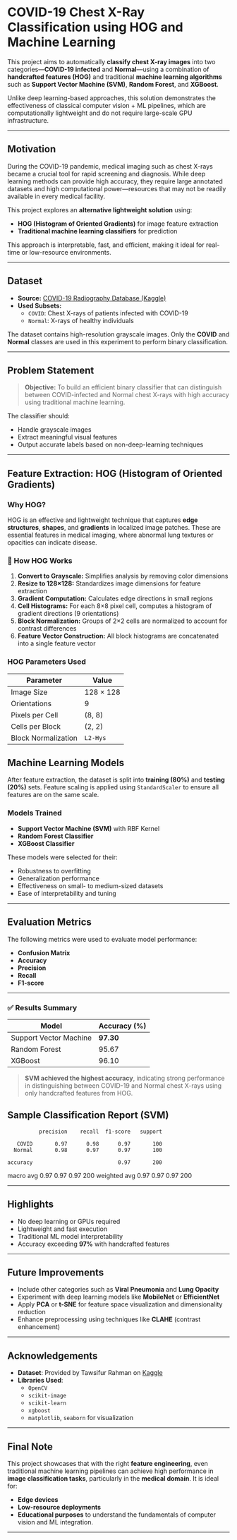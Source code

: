 #  COVID-19 Chest X-Ray Classification using HOG and Machine Learning

This project aims to automatically **classify chest X-ray images** into two categories—**COVID-19 infected** and **Normal**—using a combination of **handcrafted features (HOG)** and traditional **machine learning algorithms** such as **Support Vector Machine (SVM)**, **Random Forest**, and **XGBoost**.

Unlike deep learning-based approaches, this solution demonstrates the effectiveness of classical computer vision + ML pipelines, which are computationally lightweight and do not require large-scale GPU infrastructure.

---

##  Motivation

During the COVID-19 pandemic, medical imaging such as chest X-rays became a crucial tool for rapid screening and diagnosis. While deep learning methods can provide high accuracy, they require large annotated datasets and high computational power—resources that may not be readily available in every medical facility.

This project explores an **alternative lightweight solution** using:
- **HOG (Histogram of Oriented Gradients)** for image feature extraction
- **Traditional machine learning classifiers** for prediction

This approach is interpretable, fast, and efficient, making it ideal for real-time or low-resource environments.

---

##  Dataset

- **Source:** [COVID-19 Radiography Database (Kaggle)](https://www.kaggle.com/datasets/tawsifurrahman/covid19-radiography-database)
- **Used Subsets:**
  - `COVID`: Chest X-rays of patients infected with COVID-19
  - `Normal`: X-rays of healthy individuals

The dataset contains high-resolution grayscale images. Only the **COVID** and **Normal** classes are used in this experiment to perform binary classification.

---

## Problem Statement

> **Objective:** To build an efficient binary classifier that can distinguish between COVID-infected and Normal chest X-rays with high accuracy using traditional machine learning.

The classifier should:
- Handle grayscale images
- Extract meaningful visual features
- Output accurate labels based on non-deep-learning techniques

---

##  Feature Extraction: HOG (Histogram of Oriented Gradients)

###  Why HOG?

HOG is an effective and lightweight technique that captures **edge structures**, **shapes**, and **gradients** in localized image patches. These are essential features in medical imaging, where abnormal lung textures or opacities can indicate disease.

### 🔬 How HOG Works

1. **Convert to Grayscale:** Simplifies analysis by removing color dimensions
2. **Resize to 128×128:** Standardizes image dimensions for feature extraction
3. **Gradient Computation:** Calculates edge directions in small regions
4. **Cell Histograms:** For each 8×8 pixel cell, computes a histogram of gradient directions (9 orientations)
5. **Block Normalization:** Groups of 2×2 cells are normalized to account for contrast differences
6. **Feature Vector Construction:** All block histograms are concatenated into a single feature vector

### HOG Parameters Used

| Parameter           | Value         |
|---------------------|---------------|
| Image Size          | 128 × 128     |
| Orientations        | 9             |
| Pixels per Cell     | (8, 8)        |
| Cells per Block     | (2, 2)        |
| Block Normalization | `L2-Hys`      |

##  Machine Learning Models

After feature extraction, the dataset is split into **training (80%)** and **testing (20%)** sets. Feature scaling is applied using `StandardScaler` to ensure all features are on the same scale.

###  Models Trained

- **Support Vector Machine (SVM)** with RBF Kernel  
- **Random Forest Classifier**  
- **XGBoost Classifier**

These models were selected for their:
- Robustness to overfitting
- Generalization performance
- Effectiveness on small- to medium-sized datasets
- Ease of interpretability and tuning

---

## Evaluation Metrics

The following metrics were used to evaluate model performance:
- **Confusion Matrix**
- **Accuracy**
- **Precision**
- **Recall**
- **F1-score**

---

### ✅ Results Summary

| Model                  | Accuracy (%) |
|------------------------|--------------|
| Support Vector Machine | **97.30**    |
| Random Forest          | 95.67        |
| XGBoost                | 96.10        |

> **SVM achieved the highest accuracy**, indicating strong performance in distinguishing between COVID-19 and Normal chest X-rays using only handcrafted features from HOG.

##  Sample Classification Report (SVM)

              precision    recall  f1-score   support

       COVID       0.97      0.98      0.97       100
      Normal       0.98      0.97      0.97       100

    accuracy                           0.97       200
   macro avg       0.97      0.97      0.97       200
weighted avg       0.97      0.97      0.97       200


---

## Highlights

- No deep learning or GPUs required
- Lightweight and fast execution
- Traditional ML model interpretability
- Accuracy exceeding **97%** with handcrafted features

---

##  Future Improvements

- Include other categories such as **Viral Pneumonia** and **Lung Opacity**
- Experiment with deep learning models like **MobileNet** or **EfficientNet**
- Apply **PCA** or **t-SNE** for feature space visualization and dimensionality reduction
- Enhance preprocessing using techniques like **CLAHE** (contrast enhancement)

---

##  Acknowledgements

- **Dataset**: Provided by Tawsifur Rahman on [Kaggle](https://www.kaggle.com/datasets/tawsifurrahman/covid19-radiography-database)
- **Libraries Used**:
  - `OpenCV`
  - `scikit-image`
  - `scikit-learn`
  - `xgboost`
  - `matplotlib`, `seaborn` for visualization

---

##  Final Note

This project showcases that with the right **feature engineering**, even traditional machine learning pipelines can achieve high performance in **image classification tasks**, particularly in the **medical domain**. It is ideal for:
- **Edge devices**
- **Low-resource deployments**
- **Educational purposes** to understand the fundamentals of computer vision and ML integration.

---


        
